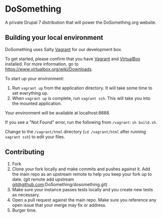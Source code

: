 # DoSomething

A private Drupal 7 distribution that will power the DoSomething.org website.

## Building your local environment

DoSomething uses Salty [Vagrant](http://docs-v1.vagrantup.com/v1/docs/getting-started/) for our development box.

To get started, please confirm that you have [Vagrant](http://docs-v1.vagrantup.com/v1/docs/getting-started/) and [VirtualBox](https://www.virtualbox.org/wiki/Downloads) installed.  For more information, go to https://www.virtualbox.org/wiki/Downloads.

To start up your environment:

1. Run `vagrant up` from the application directory.  It will take some time to set everything up.
2. When `vagrant up` is complete, run `vagrant ssh`.  This will take you into the mounted application.

Your environment will be available at localhost:8888.

If you see a "Not Found" error, run the following from `/vagrant`: `sh build.sh`.

Change to the `/vagrant/html` directory (`cd /vagrant/html` after running `vagrant ssh`) to edit your files.

## Contributing

1. Fork
2. Clone your fork locally and make commits and pushes against it.  Add the main repo as an upstream remote to help you keep your fork up to date. (git remote add upstream git@github.com:DoSomething/dosomething.git)
3. Make sure your instance passes tests locally and you create new tests as necessary.
3. Open a pull request against the main repo.  Make sure you reference any open issue that your merge may fix or address.
4. Burger time.
